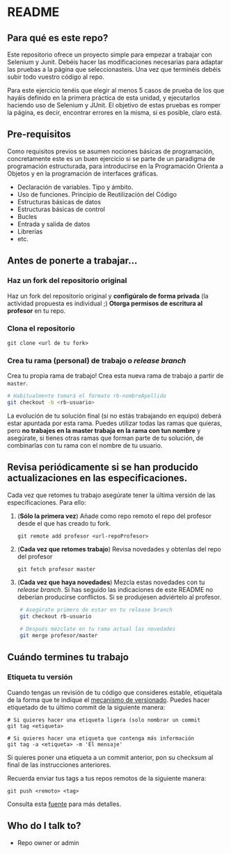 # README

## Para qué es este repo?

Este repositorio ofrece un proyecto simple para empezar a trabajar con Selenium y Junit. 
Debéis hacer las modificaciones necesarias para adaptar las pruebas a la página que seleccionasteis. Una vez que terminéis debéis subir todo vuestro código al repo. 

Para este ejercicio tenéis que elegir al menos 5 casos de prueba de los que hayáis definido
en la primera práctica de esta unidad, y ejecutarlos haciendo uso de Selenium y JUnit.
El objetivo de estas pruebas es romper la página, es decir, encontrar errores en la misma, si
es posible, claro está.



## Pre-requisitos

Como requisitos previos se asumen nociones básicas de programación, concretamente este es un buen ejercicio si se parte de un paradigma de programación estructurada, para introducirse en la Programación Orienta a Objetos y en la programación de interfaces gráficas. 

* Declaración de variables. Tipo y ámbito.
* Uso de funciones. Principio de Reutilización del Código
* Estructuras básicas de datos
* Estructuras básicas de control
* Bucles
* Entrada y salida de datos
* Librerías
* etc.


## Antes de ponerte a trabajar...

### Haz un fork del repositorio original

Haz un fork del repositorio original y **configúralo de forma privada** (la actividad propuesta es individual ;)
**Otorga permisos de escritura al profesor** en tu repo. 


### Clona el repositorio

```
git clone <url de tu fork>
```

### Crea tu rama (personal) de trabajo o *release branch*

Crea tu propia rama de trabajo! Crea esta nueva rama de trabajo a partir de `master`. 

```bash
# Habitualmente tomará el formato rb-nombreApellido
git checkout -b <rb-usuario>
```

La evolución de tu solución final (si no estás trabajando en equipo) deberá estar apuntada por esta rama. Puedes utilizar todas las ramas que quieras, pero **no trabajes en la master trabaja en la rama con tun nombre** y asegúrate, si tienes otras ramas que forman parte de tu solución, de combinarlas con tu rama con el nombre de tu usuario.


## Revisa periódicamente si se han producido actualizaciones en las especificaciones.

Cada vez que retomes tu trabajo asegúrate tener la última versión de las especificaciones. Para ello:

1. (**Sólo la primera vez**) Añade como repo remoto el repo del profesor desde el que has creado tu fork.

    `git remote add profesor <url-repoProfesor>`

2. (**Cada vez que retomes trabajo**) Revisa novedades y obtenlas del repo del profesor

    `git fetch profesor master`

3. (**Cada vez que haya novedades**) Mezcla estas novedades con tu *release branch*. Si has seguido las indicaciones de este README no deberían producirse conflictos. Si se produjesen adviértelo al profesor.

```bash
    # Asegúrate primero de estar en tu release branch
    git checkout rb-usuario
    
    # Después mézclate en tu rama actual las novedades
    git merge profesor/master
```


## Cuándo termines tu trabajo

### Etiqueta tu versión

Cuando tengas un revisión de tu código que consideres estable, etiquétala de la forma que te indique el [mecanismo de versionado](doc/README.md). 
Puedes hacer etiquetado de tu último commit de la siguiente manera:

```
# Si quieres hacer una etiqueta ligera (solo nombrar un commit
git tag <etiqueta>

# Si quieres hacer una etiqueta que contenga más información
git tag -a <etiqueta> -m 'El mensaje'
```

Si quieres poner una etiqueta a un commit anterior, pon su checksum al final de las instrucciones anteriores.

Recuerda enviar tus tags a tus repos remotos de la siguiente manera:

```
git push <remoto> <tag>
```

Consulta esta [fuente](https://git-scm.com/book/es/v2/Fundamentos-de-Git-Etiquetado) para más detalles.



## Who do I talk to?

* Repo owner or admin
